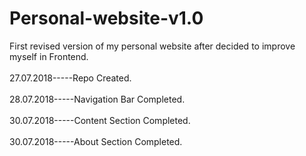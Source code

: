 # Personal-website-v1.0

First revised version of my personal website after decided to improve myself in Frontend.
<br><br>
27.07.2018-----Repo Created.
<br><br>
28.07.2018-----Navigation Bar Completed.
<br><br>
30.07.2018-----Content Section Completed.
<br><br>
30.07.2018-----About Section Completed.

